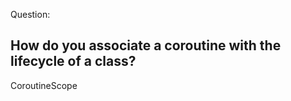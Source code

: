 Question:
## How do you associate a coroutine with the lifecycle of a class? 
<div class="hint">
  CoroutineScope
</div>
